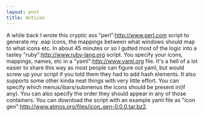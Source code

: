 ```yaml
--- 
layout: post
title: Anticon
---
```

A while back I wrote this cryptic ass "perl":http://www.perl.com script to generate my .eap icons, the mappings between what windows should map to what icons etc.  In about 45 minutes or so I gutted most of the logic into a tastey "ruby":http://www.ruby-lang.org script.  You specify your icons, mappings, names, etc in a "yaml":http://www.yaml.org file.  It's a hell of a lot easier to share this way as most people can figure out yaml, but would screw up your script if you told them they had to add hash elements.  It also supports some other kinda neat things with very little effort.  You can specify which menus/ibars/submenus the icons should be present in(if any).  You can also specify the order they should appear in any of those containers.  You can download the script with an example yaml file as "icon gen":http://www.atmos.org/files/icon_gen-0.0.0.tar.bz2.
